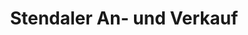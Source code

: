 ---
title: "Stendaler An- und Verkauf"
url: /stendal/stendaler-an-und-verkauf/
shop: Gebrauchtwaren
---